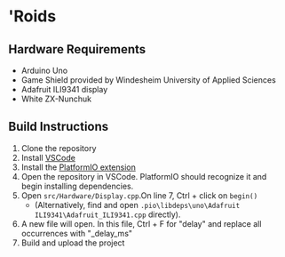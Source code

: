 # 'Roids

## Hardware Requirements
- Arduino Uno
- Game Shield provided by Windesheim University of Applied Sciences
- Adafruit ILI9341 display
- White ZX-Nunchuk

## Build Instructions
1. Clone the repository
2. Install [VSCode](https://code.visualstudio.com/)
3. Install the [PlatformIO extension](https://platformio.org/platformio-ide)
4. Open the repository in VSCode. PlatformIO should recognize it and begin installing dependencies.
5. Open `src/Hardware/Display.cpp`.On line 7, Ctrl + click on `begin()`
    - (Alternatively, find and open `.pio\libdeps\uno\Adafruit ILI9341\Adafruit_ILI9341.cpp` directly).
7. A new file will open. In this file, Ctrl + F for "delay" and replace all occurrences with "_delay_ms"
8. Build and upload the project
